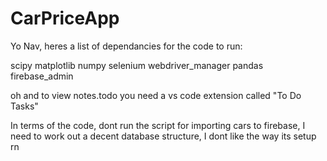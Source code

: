 # CarPriceApp

Yo Nav, heres a list of dependancies for the code to run:

scipy
matplotlib
numpy
selenium
webdriver_manager
pandas
firebase_admin

oh and to view notes.todo you need a vs code extension called "To Do Tasks"

In terms of the code, dont run the script for importing cars to firebase, I need to 
work out a decent database structure, I dont like the way its setup rn

